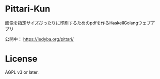 Pittari-Kun
===========

画像を指定サイズぴったりに印刷するためのpdfを作る<strike>Haskell</strike>Golangウェブアプリ

公開中： https://ledyba.org/pittari/

License
=========

AGPL v3 or later.
